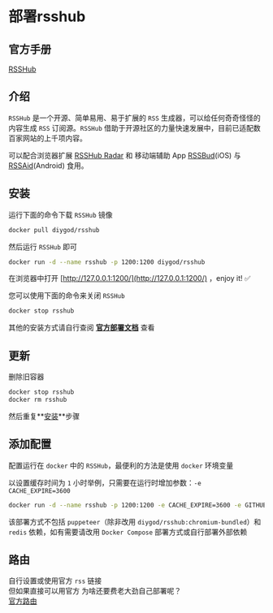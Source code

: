 # 部署rsshub

## 官方手册
[RSSHub](https://docs.rsshub.app/)

## 介绍
`RSSHub` 是一个开源、简单易用、易于扩展的 `RSS` 生成器，可以给任何奇奇怪怪的内容生成 `RSS` 订阅源。`RSSHub` 借助于开源社区的力量快速发展中，目前已适配数百家网站的上千项内容。  

可以配合浏览器扩展 [RSSHub Radar](https://github.com/DIYgod/RSSHub-Radar) 和 移动端辅助 App [RSSBud](https://github.com/Cay-Zhang/RSSBud)(iOS) 与 [RSSAid](https://github.com/LeetaoGoooo/RSSAid)(Android) 食用。  

## 安装
运行下面的命令下载 `RSSHub` 镜像  
```bash
docker pull diygod/rsshub
```

然后运行 `RSSHub` 即可  
```bash
docker run -d --name rsshub -p 1200:1200 diygod/rsshub
```

在浏览器中打开 [http://127.0.0.1:1200/](http://127.0.0.1:1200/) ，enjoy it! ✅  

您可以使用下面的命令来关闭 `RSSHub`  
```bash
docker stop rsshub
```

其他的安装方式请自行查阅 **[官方部署文档](https://docs.rsshub.app/install/)** 查看  

## 更新
删除旧容器
```bash
docker stop rsshub
docker rm rsshub
```

然后重复**[安装](#安装)**步骤

## 添加配置
配置运行在 `docker` 中的 `RSSHub`，最便利的方法是使用 `docker` 环境变量  

以设置缓存时间为 `1` 小时举例，只需要在运行时增加参数：`-e CACHE_EXPIRE=3600`  
```bash
docker run -d --name rsshub -p 1200:1200 -e CACHE_EXPIRE=3600 -e GITHUB_ACCESS_TOKEN=example diygod/rsshub
```

该部署方式不包括 `puppeteer`（除非改用 `diygod/rsshub:chromium-bundled`）和 `redis` 依赖，如有需要请改用 `Docker Compose` 部署方式或自行部署外部依赖

## 路由
自行设置或使用官方 `rss` 链接  
但如果直接可以用官方 为啥还要费老大劲自己部署呢？  
[官方路由](https://docs.rsshub.app/)